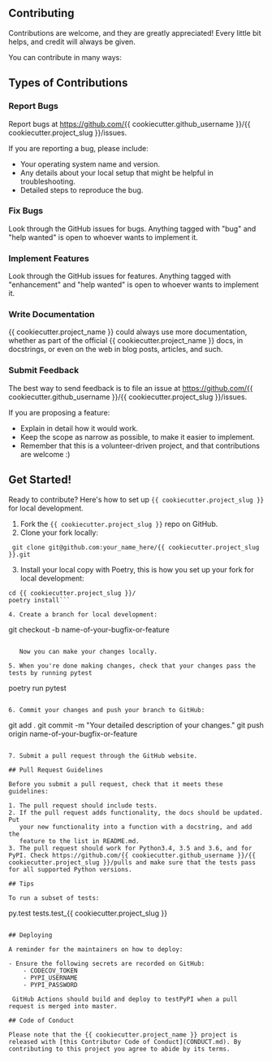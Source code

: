 
## Contributing

Contributions are welcome, and they are greatly appreciated! Every little bit
helps, and credit will always be given.

You can contribute in many ways:

## Types of Contributions


### Report Bugs

Report bugs at https://github.com/{{ cookiecutter.github_username }}/{{ cookiecutter.project_slug }}/issues.

If you are reporting a bug, please include:

* Your operating system name and version.
* Any details about your local setup that might be helpful in troubleshooting.
* Detailed steps to reproduce the bug.

### Fix Bugs

Look through the GitHub issues for bugs. Anything tagged with "bug" and "help
wanted" is open to whoever wants to implement it.

### Implement Features

Look through the GitHub issues for features. Anything tagged with "enhancement"
and "help wanted" is open to whoever wants to implement it.

### Write Documentation

{{ cookiecutter.project_name }} could always use more documentation, whether as part of the
official {{ cookiecutter.project_name }} docs, in docstrings, or even on the web in blog posts,
articles, and such.

### Submit Feedback

The best way to send feedback is to file an issue at https://github.com/{{ cookiecutter.github_username }}/{{ cookiecutter.project_slug }}/issues.

If you are proposing a feature:

* Explain in detail how it would work.
* Keep the scope as narrow as possible, to make it easier to implement.
* Remember that this is a volunteer-driven project, and that contributions
  are welcome :)

## Get Started!

Ready to contribute? Here's how to set up `{{ cookiecutter.project_slug }}` for local development.

1. Fork the `{{ cookiecutter.project_slug }}` repo on GitHub.
2. Clone your fork locally:

```
 git clone git@github.com:your_name_here/{{ cookiecutter.project_slug }}.git
```

3. Install your local copy with Poetry, this is how you set up your fork for local development:

```
cd {{ cookiecutter.project_slug }}/
poetry install```

4. Create a branch for local development:

```
git checkout -b name-of-your-bugfix-or-feature
```

   Now you can make your changes locally.

5. When you're done making changes, check that your changes pass the tests by running pytest

```
poetry run pytest
```

6. Commit your changes and push your branch to GitHub:

```
git add .
git commit -m "Your detailed description of your changes."
git push origin name-of-your-bugfix-or-feature
```

7. Submit a pull request through the GitHub website.

## Pull Request Guidelines

Before you submit a pull request, check that it meets these guidelines:

1. The pull request should include tests.
2. If the pull request adds functionality, the docs should be updated. Put
   your new functionality into a function with a docstring, and add the
   feature to the list in README.md.
3. The pull request should work for Python3.4, 3.5 and 3.6, and for PyPI. Check https://github.com/{{ cookiecutter.github_username }}/{{ cookiecutter.project_slug }}/pulls and make sure that the tests pass for all supported Python versions.

## Tips

To run a subset of tests:

```
py.test tests.test_{{ cookiecutter.project_slug }}
```

## Deploying

A reminder for the maintainers on how to deploy:

- Ensure the following secrets are recorded on GitHub:
	- CODECOV_TOKEN	
	- PYPI_USERNAME
 	- PYPI_PASSWORD	

 GitHub Actions should build and deploy to testPyPI when a pull request is merged into master.

## Code of Conduct

Please note that the {{ cookiecutter.project_name }} project is released with [this Contributor Code of Conduct](CONDUCT.md). By contributing to this project you agree to abide by its terms.
